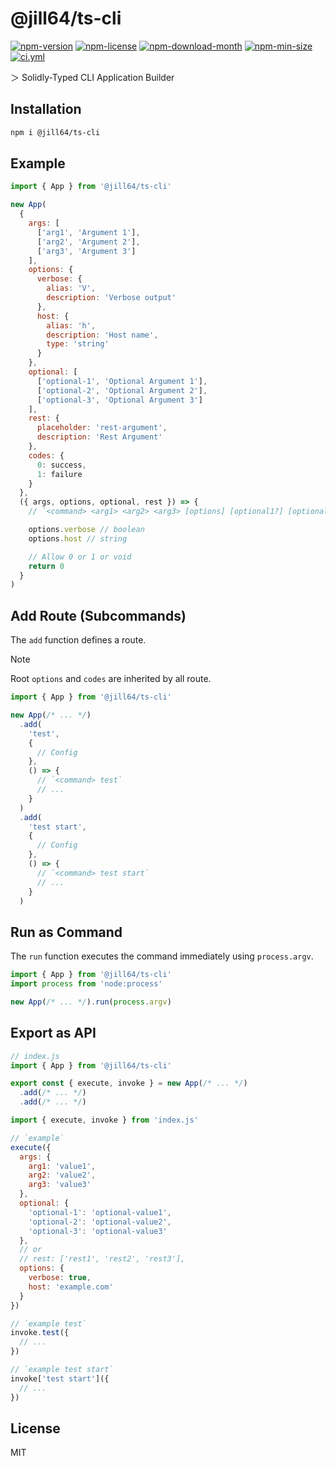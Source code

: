 <!----- BEGIN GHOST DOCS HEADER ----->

# @jill64/ts-cli


<!----- BEGIN GHOST DOCS BADGES ----->
<a href="https://npmjs.com/package/@jill64/ts-cli"><img src="https://img.shields.io/npm/v/@jill64/ts-cli" alt="npm-version" /></a> <a href="https://npmjs.com/package/@jill64/ts-cli"><img src="https://img.shields.io/npm/l/@jill64/ts-cli" alt="npm-license" /></a> <a href="https://npmjs.com/package/@jill64/ts-cli"><img src="https://img.shields.io/npm/dm/@jill64/ts-cli" alt="npm-download-month" /></a> <a href="https://npmjs.com/package/@jill64/ts-cli"><img src="https://img.shields.io/bundlephobia/min/@jill64/ts-cli" alt="npm-min-size" /></a> <a href="https://github.com/jill64/ts-cli/actions/workflows/ci.yml"><img src="https://github.com/jill64/ts-cli/actions/workflows/ci.yml/badge.svg" alt="ci.yml" /></a>
<!----- END GHOST DOCS BADGES ----->


＞ Solidly-Typed CLI Application Builder

<!----- END GHOST DOCS HEADER ----->

## Installation

```sh
npm i @jill64/ts-cli
```

## Example

```js
import { App } from '@jill64/ts-cli'

new App(
  {
    args: [
      ['arg1', 'Argument 1'],
      ['arg2', 'Argument 2'],
      ['arg3', 'Argument 3']
    ],
    options: {
      verbose: {
        alias: 'V',
        description: 'Verbose output'
      },
      host: {
        alias: 'h',
        description: 'Host name',
        type: 'string'
      }
    },
    optional: [
      ['optional-1', 'Optional Argument 1'],
      ['optional-2', 'Optional Argument 2'],
      ['optional-3', 'Optional Argument 3']
    ],
    rest: {
      placeholder: 'rest-argument',
      description: 'Rest Argument'
    },
    codes: {
      0: success,
      1: failure
    }
  },
  ({ args, options, optional, rest }) => {
    // `<command> <arg1> <arg2> <arg3> [options] [optional1?] [optional2?] [optional3?] <...rest>`

    options.verbose // boolean
    options.host // string

    // Allow 0 or 1 or void
    return 0
  }
)
```

## Add Route (Subcommands)

The `add` function defines a route.

> [!NOTE]  
> Root `options` and `codes` are inherited by all route.

```js
import { App } from '@jill64/ts-cli'

new App(/* ... */)
  .add(
    'test',
    {
      // Config
    },
    () => {
      // `<command> test`
      // ...
    }
  )
  .add(
    'test start',
    {
      // Config
    },
    () => {
      // `<command> test start`
      // ...
    }
  )
```

## Run as Command

The `run` function executes the command immediately using `process.argv`.

```js
import { App } from '@jill64/ts-cli'
import process from 'node:process'

new App(/* ... */).run(process.argv)
```

## Export as API

```js
// index.js
import { App } from '@jill64/ts-cli'

export const { execute, invoke } = new App(/* ... */)
  .add(/* ... */)
  .add(/* ... */)
```

```js
import { execute, invoke } from 'index.js'

// `example`
execute({
  args: {
    arg1: 'value1',
    arg2: 'value2',
    arg3: 'value3'
  },
  optional: {
    'optional-1': 'optional-value1',
    'optional-2': 'optional-value2',
    'optional-3': 'optional-value3'
  },
  // or
  // rest: ['rest1', 'rest2', 'rest3'],
  options: {
    verbose: true,
    host: 'example.com'
  }
})

// `example test`
invoke.test({
  // ...
})

// `example test start`
invoke['test start']({
  // ...
})
```

<!----- BEGIN GHOST DOCS FOOTER ----->

## License

MIT

<!----- END GHOST DOCS FOOTER ----->
